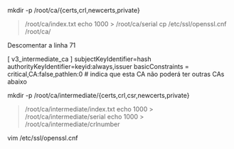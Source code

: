 mkdir -p /root/ca/{certs,crl,newcerts,private}
> /root/ca/index.txt
echo 1000 > /root/ca/serial
cp /etc/ssl/openssl.cnf /root/ca/

Descomentar a linha 71

[ v3_intermediate_ca ]
subjectKeyIdentifier=hash
authorityKeyIdentifier=keyid:always,issuer
basicConstraints = critical,CA:false,pathlen:0 # indica que esta CA não poderá ter outras CAs abaixo

mkdir -p /root/ca/intermediate/{certs,crl,csr,newcerts,private}
> /root/ca/intermediate/index.txt
echo 1000 > /root/ca/intermediate/serial
echo 1000 > /root/ca/intermediate/crlnumber

vim /etc/ssl/openssl.cnf
